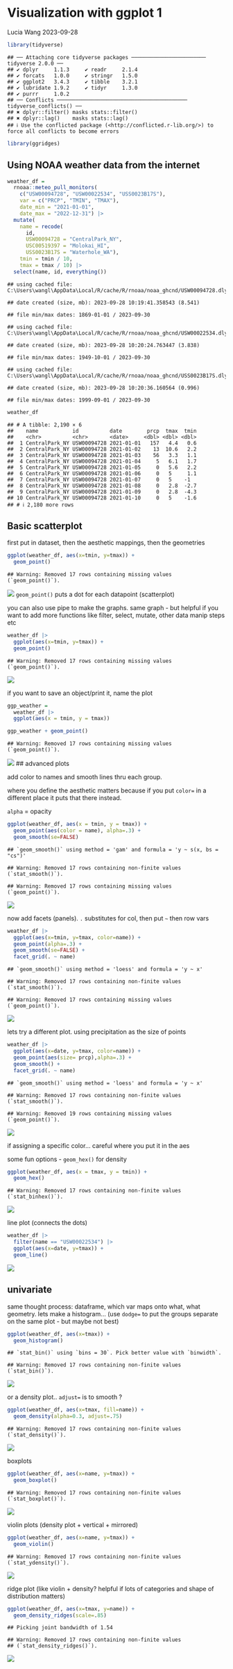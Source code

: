 Visualization with ggplot 1
================
Lucia Wang
2023-09-28

``` r
library(tidyverse)
```

    ## ── Attaching core tidyverse packages ──────────────────────── tidyverse 2.0.0 ──
    ## ✔ dplyr     1.1.3     ✔ readr     2.1.4
    ## ✔ forcats   1.0.0     ✔ stringr   1.5.0
    ## ✔ ggplot2   3.4.3     ✔ tibble    3.2.1
    ## ✔ lubridate 1.9.2     ✔ tidyr     1.3.0
    ## ✔ purrr     1.0.2     
    ## ── Conflicts ────────────────────────────────────────── tidyverse_conflicts() ──
    ## ✖ dplyr::filter() masks stats::filter()
    ## ✖ dplyr::lag()    masks stats::lag()
    ## ℹ Use the conflicted package (<http://conflicted.r-lib.org/>) to force all conflicts to become errors

``` r
library(ggridges)
```

## Using NOAA weather data from the internet

``` r
weather_df = 
  rnoaa::meteo_pull_monitors(
    c("USW00094728", "USW00022534", "USS0023B17S"),
    var = c("PRCP", "TMIN", "TMAX"), 
    date_min = "2021-01-01",
    date_max = "2022-12-31") |>
  mutate(
    name = recode(
      id, 
      USW00094728 = "CentralPark_NY", 
      USC00519397 = "Molokai_HI",
      USS0023B17S = "Waterhole_WA"),
    tmin = tmin / 10,
    tmax = tmax / 10) |>
  select(name, id, everything())
```

    ## using cached file: C:\Users\wangl\AppData\Local/R/cache/R/rnoaa/noaa_ghcnd/USW00094728.dly

    ## date created (size, mb): 2023-09-28 10:19:41.358543 (8.541)

    ## file min/max dates: 1869-01-01 / 2023-09-30

    ## using cached file: C:\Users\wangl\AppData\Local/R/cache/R/rnoaa/noaa_ghcnd/USW00022534.dly

    ## date created (size, mb): 2023-09-28 10:20:24.763447 (3.838)

    ## file min/max dates: 1949-10-01 / 2023-09-30

    ## using cached file: C:\Users\wangl\AppData\Local/R/cache/R/rnoaa/noaa_ghcnd/USS0023B17S.dly

    ## date created (size, mb): 2023-09-28 10:20:36.160564 (0.996)

    ## file min/max dates: 1999-09-01 / 2023-09-30

``` r
weather_df
```

    ## # A tibble: 2,190 × 6
    ##    name           id          date        prcp  tmax  tmin
    ##    <chr>          <chr>       <date>     <dbl> <dbl> <dbl>
    ##  1 CentralPark_NY USW00094728 2021-01-01   157   4.4   0.6
    ##  2 CentralPark_NY USW00094728 2021-01-02    13  10.6   2.2
    ##  3 CentralPark_NY USW00094728 2021-01-03    56   3.3   1.1
    ##  4 CentralPark_NY USW00094728 2021-01-04     5   6.1   1.7
    ##  5 CentralPark_NY USW00094728 2021-01-05     0   5.6   2.2
    ##  6 CentralPark_NY USW00094728 2021-01-06     0   5     1.1
    ##  7 CentralPark_NY USW00094728 2021-01-07     0   5    -1  
    ##  8 CentralPark_NY USW00094728 2021-01-08     0   2.8  -2.7
    ##  9 CentralPark_NY USW00094728 2021-01-09     0   2.8  -4.3
    ## 10 CentralPark_NY USW00094728 2021-01-10     0   5    -1.6
    ## # ℹ 2,180 more rows

## Basic scatterplot

first put in dataset, then the aesthetic mappings, then the geometries

``` r
ggplot(weather_df, aes(x=tmin, y=tmax)) +
  geom_point()
```

    ## Warning: Removed 17 rows containing missing values (`geom_point()`).

![](viz_1_files/figure-gfm/unnamed-chunk-3-1.png)<!-- --> `geom_point()`
puts a dot for each datapoint (scatterplot)

you can also use pipe to make the graphs. same graph - but helpful if
you want to add more functions like filter, select, mutate, other data
manip steps etc

``` r
weather_df |>
  ggplot(aes(x=tmin, y=tmax)) +
  geom_point()
```

    ## Warning: Removed 17 rows containing missing values (`geom_point()`).

![](viz_1_files/figure-gfm/unnamed-chunk-4-1.png)<!-- -->

if you want to save an object/print it, name the plot

``` r
ggp_weather = 
  weather_df |>
  ggplot(aes(x = tmin, y = tmax)) 

ggp_weather + geom_point()
```

    ## Warning: Removed 17 rows containing missing values (`geom_point()`).

![](viz_1_files/figure-gfm/unnamed-chunk-5-1.png)<!-- --> \## advanced
plots

add color to names and smooth lines thru each group.

where you define the aesthetic matters because if you put `color=` in a
different place it puts that there instead.

`alpha` = opacity

``` r
ggplot(weather_df, aes(x = tmin, y = tmax)) + 
  geom_point(aes(color = name), alpha=.3) +
  geom_smooth(se=FALSE)
```

    ## `geom_smooth()` using method = 'gam' and formula = 'y ~ s(x, bs = "cs")'

    ## Warning: Removed 17 rows containing non-finite values (`stat_smooth()`).

    ## Warning: Removed 17 rows containing missing values (`geom_point()`).

![](viz_1_files/figure-gfm/unnamed-chunk-6-1.png)<!-- -->

now add facets (panels). `.` substitutes for col, then put `~` then row
vars

``` r
weather_df |>
  ggplot(aes(x=tmin, y=tmax, color=name)) +
  geom_point(alpha=.3) +
  geom_smooth(se=FALSE) +
  facet_grid(. ~ name)
```

    ## `geom_smooth()` using method = 'loess' and formula = 'y ~ x'

    ## Warning: Removed 17 rows containing non-finite values (`stat_smooth()`).

    ## Warning: Removed 17 rows containing missing values (`geom_point()`).

![](viz_1_files/figure-gfm/unnamed-chunk-7-1.png)<!-- -->

lets try a different plot. using precipitation as the size of points

``` r
weather_df |>
  ggplot(aes(x=date, y=tmax, color=name)) +
  geom_point(aes(size= prcp),alpha=.3) +
  geom_smooth() +
  facet_grid(. ~ name)
```

    ## `geom_smooth()` using method = 'loess' and formula = 'y ~ x'

    ## Warning: Removed 17 rows containing non-finite values (`stat_smooth()`).

    ## Warning: Removed 19 rows containing missing values (`geom_point()`).

![](viz_1_files/figure-gfm/unnamed-chunk-8-1.png)<!-- -->

if assigning a specific color… careful where you put it in the aes

some fun options - `geom_hex()` for density

``` r
ggplot(weather_df, aes(x = tmax, y = tmin)) + 
  geom_hex()
```

    ## Warning: Removed 17 rows containing non-finite values (`stat_binhex()`).

![](viz_1_files/figure-gfm/unnamed-chunk-9-1.png)<!-- -->

line plot (connects the dots)

``` r
weather_df |>
  filter(name == "USW00022534") |>
  ggplot(aes(x=date, y=tmax)) +
  geom_line() 
```

![](viz_1_files/figure-gfm/unnamed-chunk-10-1.png)<!-- -->

## univariate

same thought process: dataframe, which var maps onto what, what
geometry. lets make a histogram… (use `dodge=` to put the groups
separate on the same plot - but maybe not best)

``` r
ggplot(weather_df, aes(x=tmax)) +
  geom_histogram()
```

    ## `stat_bin()` using `bins = 30`. Pick better value with `binwidth`.

    ## Warning: Removed 17 rows containing non-finite values (`stat_bin()`).

![](viz_1_files/figure-gfm/unnamed-chunk-11-1.png)<!-- -->

or a density plot.. `adjust=` is to smooth ?

``` r
ggplot(weather_df, aes(x=tmax, fill=name)) +
  geom_density(alpha=0.3, adjust=.75)
```

    ## Warning: Removed 17 rows containing non-finite values (`stat_density()`).

![](viz_1_files/figure-gfm/unnamed-chunk-12-1.png)<!-- -->

boxplots

``` r
ggplot(weather_df, aes(x=name, y=tmax)) +
  geom_boxplot()
```

    ## Warning: Removed 17 rows containing non-finite values (`stat_boxplot()`).

![](viz_1_files/figure-gfm/unnamed-chunk-13-1.png)<!-- -->

violin plots (density plot + vertical + mirrored)

``` r
ggplot(weather_df, aes(x=name, y=tmax)) +
  geom_violin()
```

    ## Warning: Removed 17 rows containing non-finite values (`stat_ydensity()`).

![](viz_1_files/figure-gfm/unnamed-chunk-14-1.png)<!-- -->

ridge plot (like violin + density? helpful if lots of categories and
shape of distribution matters)

``` r
ggplot(weather_df, aes(x=tmax, y=name)) +
  geom_density_ridges(scale=.85)
```

    ## Picking joint bandwidth of 1.54

    ## Warning: Removed 17 rows containing non-finite values
    ## (`stat_density_ridges()`).

![](viz_1_files/figure-gfm/unnamed-chunk-15-1.png)<!-- -->
